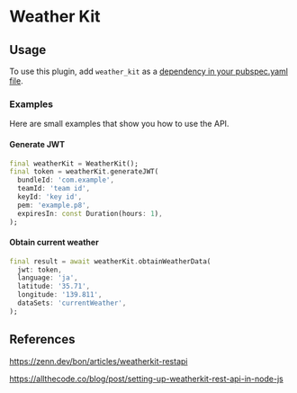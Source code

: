 # Weather Kit

## Usage

To use this plugin, add `weather_kit` as a [dependency in your pubspec.yaml file](https://flutter.dev/docs/development/platform-integration/platform-channels).

### Examples

Here are small examples that show you how to use the API.

#### Generate JWT

```dart
final weatherKit = WeatherKit();
final token = weatherKit.generateJWT(
  bundleId: 'com.example',
  teamId: 'team id',
  keyId: 'key id',
  pem: 'example.p8',
  expiresIn: const Duration(hours: 1),
);
```

#### Obtain current weather

```dart
final result = await weatherKit.obtainWeatherData(
  jwt: token,
  language: 'ja',
  latitude: '35.71',
  longitude: '139.811',
  dataSets: 'currentWeather',
);
```

## References

https://zenn.dev/bon/articles/weatherkit-restapi

https://allthecode.co/blog/post/setting-up-weatherkit-rest-api-in-node-js
